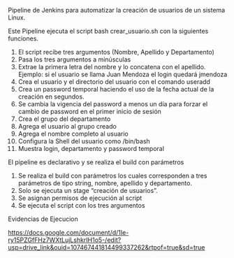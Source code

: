 Pipeline de Jenkins para automatizar la creación de usuarios de un sistema Linux. 

Este Pipeline ejecuta el script bash crear_usuario.sh con la siguientes funciones.

1.	El script recibe tres argumentos (Nombre, Apellido y Departamento)
2.	Pasa los tres argumentos a minúsculas
3.	Extrae la primera letra del nombre y lo concatena con el apellido. 
Ejemplo: si el usuario se llama Juan Mendoza el login quedará jmendoza
4.	Crea el usuario y el directorio del usuario con el comando useradd
5.	Crea un password temporal haciendo el uso de la fecha actual de la creación en segundos.
6.	Se cambia la vigencia del password a menos un día para forzar el cambio de password en el primer inicio de sesión 
7.	Crea el grupo del departamento
8.	Agrega el usuario al grupo creado
9.	Agrega el nombre completo al usuario
10.	Configura la Shell del usuario como /bin/bash
11.	Muestra login, departamento y password temporal

El pipeline es declarativo y se realiza el build con parámetros 

1.	Se realiza el build con parámetros los cuales corresponden a tres parámetros de tipo string, nombre, apellido y departamento.
2.	Solo se ejecuta un stage  “creación de usuarios”.
3.	Se asignan permisos de ejecución al script
4.	Se ejecuta el script con los tres argumentos

Evidencias de Ejecucion 

https://docs.google.com/document/d/1Ie-ry15PZGfFHz7WXtLujLshkrIH1o5-/edit?usp=drive_link&ouid=107467441814499337262&rtpof=true&sd=true
